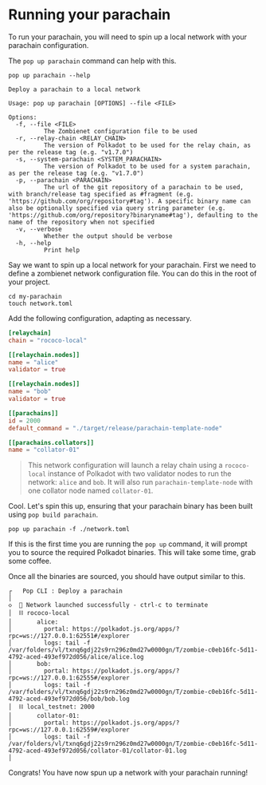 # Running your parachain

To run your parachain, you will need to spin up a local network with your parachain configuration.

The `pop up parachain` command can help with this.

```shell
pop up parachain --help
```

```
Deploy a parachain to a local network

Usage: pop up parachain [OPTIONS] --file <FILE>

Options:
  -f, --file <FILE>
          The Zombienet configuration file to be used
  -r, --relay-chain <RELAY_CHAIN>
          The version of Polkadot to be used for the relay chain, as per the release tag (e.g. "v1.7.0")
  -s, --system-parachain <SYSTEM_PARACHAIN>
          The version of Polkadot to be used for a system parachain, as per the release tag (e.g. "v1.7.0")
  -p, --parachain <PARACHAIN>
          The url of the git repository of a parachain to be used, with branch/release tag specified as #fragment (e.g. 'https://github.com/org/repository#tag'). A specific binary name can also be optionally specified via query string parameter (e.g. 'https://github.com/org/repository?binaryname#tag'), defaulting to the name of the repository when not specified
  -v, --verbose
          Whether the output should be verbose
  -h, --help
          Print help
```

Say we want to spin up a local network for your parachain. First we need to define a zombienet network configuration
file. You can do this in the root of your project.

```
cd my-parachain
touch network.toml
```

Add the following configuration, adapting as necessary.

```toml
[relaychain]
chain = "rococo-local"

[[relaychain.nodes]]
name = "alice"
validator = true

[[relaychain.nodes]]
name = "bob"
validator = true

[[parachains]]
id = 2000
default_command = "./target/release/parachain-template-node"

[[parachains.collators]]
name = "collator-01"
```

> This network configuration will launch a relay chain using a `rococo-local` instance of Polkadot with two validator
> nodes to run the network: `alice` and `bob`. It will also run `parachain-template-node` with one collator node
> named `collator-01`.

Cool. Let's spin this up, ensuring that your parachain binary has been built using `pop build parachain`.

```shell
pop up parachain -f ./network.toml
```

If this is the first time you are running the `pop up` command, it will prompt you to source the required Polkadot
binaries. This will take some time, grab some coffee.

Once all the binaries are sourced, you should have output similar to this.

```
┌   Pop CLI : Deploy a parachain
│
◇  🚀 Network launched successfully - ctrl-c to terminate
│  ⛓️ rococo-local
│       alice:
│         portal: https://polkadot.js.org/apps/?rpc=ws://127.0.0.1:62551#/explorer
│         logs: tail -f /var/folders/vl/txnq6gdj22s9rn296z0md27w0000gn/T/zombie-c0eb16fc-5d11-4792-aced-493ef972d056/alice/alice.log
│       bob:
│         portal: https://polkadot.js.org/apps/?rpc=ws://127.0.0.1:62555#/explorer
│         logs: tail -f /var/folders/vl/txnq6gdj22s9rn296z0md27w0000gn/T/zombie-c0eb16fc-5d11-4792-aced-493ef972d056/bob/bob.log
│  ⛓️ local_testnet: 2000
│       collator-01:
│         portal: https://polkadot.js.org/apps/?rpc=ws://127.0.0.1:62559#/explorer
│         logs: tail -f /var/folders/vl/txnq6gdj22s9rn296z0md27w0000gn/T/zombie-c0eb16fc-5d11-4792-aced-493ef972d056/collator-01/collator-01.log
│
```

Congrats! You have now spun up a network with your parachain running!
